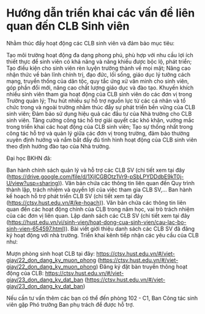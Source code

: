 # Hướng dẫn triển khai các vấn đề liên quan đến CLB Sinh viên

Nhằm thúc đẩy hoạt động các CLB sinh viên và đảm bảo mục tiêu: 

Tạo môi trường hoạt động đa dạng phong phú, phù hợp với nhu cầu lợi ích thiết thực để sinh viên có khả năng và năng khiếu được bộc lộ, phát triển; Tạo điều kiện cho sinh viên rèn luyện trưởng thành về mọi mặt; Nâng cao nhận thức về bản lĩnh chính trị, đạo đức, lối sống, giáo dục lý tưởng cách mạng, truyền thống của dân tộc, quy tắc ứng xử văn minh cho sinh viên, góp phần đổi mới, nâng cao chất lượng giáo dục và đào tạo.
Khuyến khích nhiều sinh viên tham gia hoạt động của CLB sinh viên do các đơn vị trong Trường quản lý; Thu hút nhiều sự hỗ trợ nguồn lực từ các cá nhân và tổ chức trong và ngoài trường nhằm thúc đẩy sự phát triển bền vững của CLB sinh viên; Đảm bảo sử dụng hiệu quả các đầu tư của Nhà trường cho CLB sinh viên.
Tăng cường công tác hỗ trợ giải quyết các khó khăn, vướng mắc trong triển khai các hoạt động của CLB sinh viên; Tạo sự thống nhất trong công tác hỗ trợ và quản lý giữa các đơn vị trong trường, đảm bảo thường xuyên định hướng và nắm bắt đầy đủ tình hình hoạt động của CLB sinh viên theo định hướng đào tạo của Nhà trường.

Đại học BKHN đã:

Ban hành chính sách quản lý và hỗ trợ các CLB SV (chi tiết xem tại đây (https://drive.google.com/file/d/1XjlCGBOtz1Vr9-pSbLPYDDdbE9kT0j-U/view?usp=sharing)). Văn bản chứa các thông tin liên quan đến Quy trình thành lập, trách nhiệm và quyền lợi của việc tham gia CLB SV,...
Ban hành kế hoạch hỗ trợ phát triển CLB SV (chi tiết xem tại đây (https://ctsv.hust.edu.vn/#/ke-hoach)). Văn bản chứa các thông tin liên quan đến các hoạt động chính của CLB trong năm học, vai trò trách nhiệm của các đơn vị liên quan.
Lập danh sách các CLB SV (chi tiết xem tại đây (https://hust.edu.vn/vi/sinh-vien/hoat-dong-cua-sinh-vien/cau-lac-bo-sinh-vien-654597.html)). Bài viết giới thiệu danh sách các CLB SV đã đăng ký hoạt động với nhà trường.
Triển khai kênh tiếp nhận các yêu cầu của CLB như:

Mượn phòng sinh hoạt CLB tại đây: https://ctsv.hust.edu.vn/#/viet-giay/22_don_dang_ky_muon_phong (https://ctsv.hust.edu.vn/#/viet-giay/22_don_dang_ky_muon_phong) 
Đăng ký đặt bàn truyền thông hoạt động của CLB: https://ctsv.hust.edu.vn/#/viet-giay/23_don_dang_ky_dat_ban (https://ctsv.hust.edu.vn/#/viet-giay/23_don_dang_ky_dat_ban)

Nếu cần tư vấn thêm các bạn có thể đến phòng 102 - C1, Ban Công tác sinh viên gặp Phó trưởng Ban phụ trách để được hỗ trợ.
